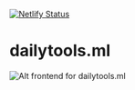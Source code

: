 [![Netlify Status](https://api.netlify.com/api/v1/badges/ec4e4d36-75a7-4787-bbec-2c39b621e236/deploy-status)](https://app.netlify.com/sites/mellifluous-melomakarona-f5a446/deploys)

# dailytools.ml

![Alt](https://repobeats.axiom.co/api/embed/9d222be3d18c72dd381a2ba07f2ede45676468bf.svg "Repobeats analytics image")
 frontend for dailytools.ml
